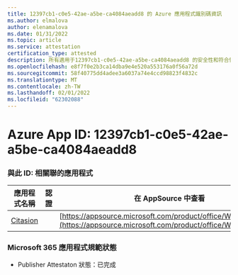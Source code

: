```yaml
---
title: 12397cb1-c0e5-42ae-a5be-ca4084aeadd8 的 Azure 應用程式識別碼資訊
ms.author: elmalova
author: elenamalova
ms.date: 01/31/2022
ms.topic: article
ms.service: attestation
certification_type: attested
description: 所有適用于12397cb1-c0e5-42ae-a5be-ca4084aeadd8 的安全性和符合性資訊資訊。
ms.openlocfilehash: e8f7f0e2b3ca14dba9e4e520a553176a0f56a72d
ms.sourcegitcommit: 58f40775dd4adee3a6037a74e4ccd98823f4832c
ms.translationtype: MT
ms.contentlocale: zh-TW
ms.lasthandoff: 02/01/2022
ms.locfileid: "62302088"
---
```

# <a name="azure-app-id-12397cb1-c0e5-42ae-a5be-ca4084aeadd8"></a>Azure App ID: 12397cb1-c0e5-42ae-a5be-ca4084aeadd8


### <a name="apps-associated-with-this-id"></a>與此 ID: 相關聯的應用程式
| **應用程式名稱** | **認證** | **在 AppSource 中查看** |
|--------------|---------------|-----------------------|
| [Citasion](https://docs.microsoft.com/microsoft-365-app-certification/forward/WA200003530) |  | [https://appsource.microsoft.com/product/office/WA200003530](https://appsource.microsoft.com/product/office/WA200003530) |

### <a name="microsoft-365-app-compliance-status"></a>Microsoft 365 應用程式規範狀態
- Publisher Attestaton 狀態：已完成
